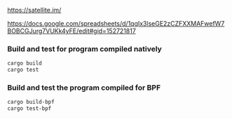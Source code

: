 
https://satellite.im/

https://docs.google.com/spreadsheets/d/1qqIx3lseGE2zCZFXXMAFwefW7BOBCGJurg7VUKk4yFE/edit#gid=152721817

 
### Build and test for program compiled natively
```bash
cargo build
cargo test
```

### Build and test the program compiled for BPF
```bash
cargo build-bpf
cargo test-bpf
```
